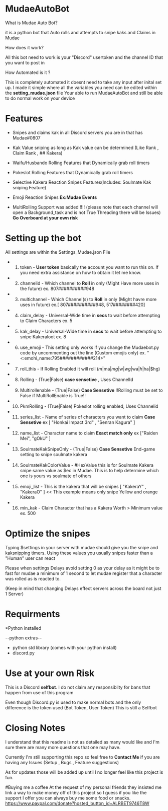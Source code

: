 # MudaeAutoBot
What is Mudae Auto Bot?

it is a python bot that Auto rolls and attempts to snipe kaks and Claims in Mudae

How does it work?

All this bot need to work is your "Discord" usertoken and the channel ID that you want to post in

How Automated is it ?

This is completely automated it doesnt need to take any input after inital set up.
I made it simple where all the variables you need can be edited within the **setting_mudae.json** file
Your able to run MudaeAutoBot and still be able to do normal work on your device

# Features
+ Snipes and claims kak in all Discord servers you are in that has Mudae#0807
+ Kak Value sniping as long as Kak value can be determined (Like Rank , Claim Rank , ## Kakera)
+ Waifu/Husbando Rolling Features that Dynamically grab roll timers
+ Pokeslot Rolling Features that Dynamically grab roll timers
+ Selective Kakera Reaction Snipes Features(Includes: Soulmate Kak sniping Feature)
+ Emoji Reaction Snipes  **Ex:Mudae Events**


+ MultiRolling Support was added !!!! (please note that each channel will open a Background_task and is not True Threading there will be Issues) **Go Overboard at your own risk**

# Setting up the bot
All settings are within the Settings_Mudae.json File

+ 1. token - **User token** basically the account you want to run this on. If you need extra assistance on how to obtain it let me know.
+ 2. channelid - Which channel to **Roll** in only (Might Have more uses in the future) ex. 807##########948
+ 3. multichannel - Which Channel(s) to **Roll** in only (Might havre more uses in future) ex.\[ 807##########948, 517########420\]
+ 4. claim_delay - Universal-Wide time in **secs** to wait before attempting to Claim Characters ex. 5
+ 5. kak_delay - Universal-Wide time in **secs** to wait before attempting to snipe Kakeraloot ex. 8
+ 6. use_emoji - This setting only works if you change the Mudaebot.py code by uncommenting out the line (Custom emojis only) ex.  "<:emohi_name:795############214>"
+ 7. roll_this - If Rolling Enabled it will roll ($m|$ma|$mg|$w|$wg|$wa|$h|$ha|$hg)
+ 8. Rolling - (True|False) **case sensetive** , Uses ChannelId
+ 9. Multirollenable - (True|False) **Case Sensetive** !!Rolling must be set to False if MultiRollEnable is True!!
+ 10. PkmRolling - (True|False) Pokeslot rolling enabled, Uses Channelid
+ 11. series_list - Name of series of characters you want to claim **Case Sensetive** ex \[ "Honkai Impact 3rd" , "Senran Kagura" \]
+ 12. name_list - Character name to claim **Exact match only** ex \["Raiden Mei", "gOkU" \]
+ 13. SoulmateKakSnipeOnly - (True|False) **Case Sensetive** End-game setting to snipe soulmate kakera
+ 14. SoulmateKakColorValue - #HexValue this is for Soulmate Kakera snipe same value as $ec in Mudae. This is to help determine which one is yours vs soulmate of others
+ 15. emoji_list - This is the kakera that will be snipes \[ "KakeraY" , "KakeraO" \] << This example means only snipe Yellow and orange Kakera
+ 16. min_kak - Claim Character that has a Kakera Worth > Minimum value ex. 500 
 
# Optimize the snipes
Typing $settings in your server with mudae should give you the snipe and kaksnipping timers.
Using these values you usually snipes faster than a "Human" user can react 

Please when settings Delays avoid setting 0 as your delay as it might be to fast for mudae
a minimum of 1 second to let mudae register that a character was rolled as is reacted to.

(Keep in mind that changing Delays effect servers across the board not just 1 Server)

# Requirments
*Python installed

--python extras--

+ python std library (comes with your python install)
+ discord.py 


# Use at your own Risk
This is a Discord **selfbot**. I do not claim any responsiblity for bans that happen from use of this program

Even though Discord.py is used to make normal bots and the only difference is the token used (Bot Token, User Token)
This is still a Selfbot 

# Closing Notes
I understand that this readme is not as detailed as many would like and I'm sure there are many more questions that one may have.

Currently I'm still supporting this repo so feel free to **Contact Me** if you are having any Issues (Setup , Bugs , Feature suggestions)

As for updates those will be added up until I no longer feel like this project is fun.

#Buying me a coffee
At the request of my personal friends they insisted me link a way to make money off of this project so I guess if you like the support I offer you can always buy me some food or snacks.
https://www.paypal.com/donate?hosted_button_id=ALRBET9746T8W
